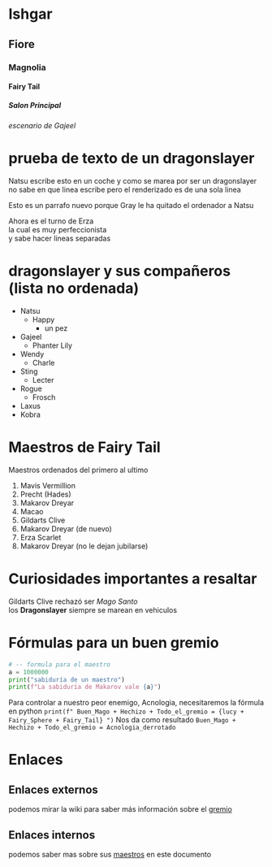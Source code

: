 # Ishgar 
## Fiore
### Magnolia
#### Fairy Tail
##### Salon Principal
###### escenario de Gajeel

# prueba de texto de un dragonslayer
Natsu escribe esto en un coche
y como se marea por ser un dragonslayer
no sabe en que linea escribe pero el renderizado 
es de una sola linea

Esto es un parrafo nuevo porque Gray le ha quitado el 
ordenador a Natsu

Ahora es el turno de Erza  
la cual es muy perfeccionista  
y sabe hacer lineas separadas

# dragonslayer y sus compañeros (lista no ordenada)
* Natsu
    * Happy
        * un pez
* Gajeel
    * Phanter Lily
* Wendy
    * Charle
* Sting
    * Lecter
* Rogue
    * Frosch
* Laxus
* Kobra

# Maestros de Fairy Tail
Maestros ordenados del primero al ultimo
1. Mavis Vermillion
2. Precht (Hades)
3. Makarov Dreyar
4. Macao
5. Gildarts Clive
6. Makarov Dreyar (de nuevo)
7. Erza Scarlet
8. Makarov Dreyar (no le dejan jubilarse)

# Curiosidades importantes a resaltar
Gildarts Clive rechazó ser *Mago Santo*  
los **Dragonslayer** siempre se marean en vehiculos

# Fórmulas para un buen gremio
```python
# -- formula para el maestro
a = 1000000
print("sabiduría de un maestro")
print(f"La sabiduría de Makarov vale {a}")
```
Para controlar a nuestro peor enemigo, Acnologia, necesitaremos la fórmula en python `print(f" Buen_Mago + Hechizo + Todo_el_gremio = {lucy + Fairy_Sphere + Fairy_Tail} ")` Nos da como resultado `Buen_Mago + Hechizo + Todo_el_gremio = Acnologia_derrotado`

# Enlaces
## Enlaces externos
podemos mirar la wiki para saber más información sobre el [gremio](https://fairytail.fandom.com/es/wiki/Fairy_Tail)  
## Enlaces internos
podemos saber mas sobre sus [maestros](#MaestrosdeFairyTail) en este documento  





